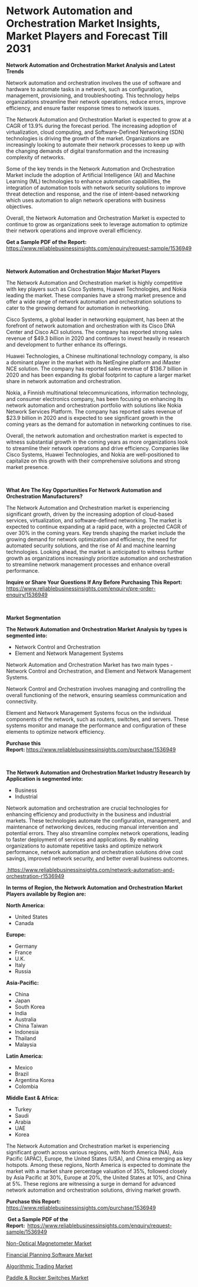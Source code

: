 <p><h1>Network Automation and Orchestration Market Insights, Market Players and Forecast Till 2031</h1></p><p><strong>Network Automation and Orchestration Market Analysis and Latest Trends</strong></p>
<p><p>Network automation and orchestration involves the use of software and hardware to automate tasks in a network, such as configuration, management, provisioning, and troubleshooting. This technology helps organizations streamline their network operations, reduce errors, improve efficiency, and ensure faster response times to network issues.</p><p>The Network Automation and Orchestration Market is expected to grow at a CAGR of 13.9% during the forecast period. The increasing adoption of virtualization, cloud computing, and Software-Defined Networking (SDN) technologies is driving the growth of the market. Organizations are increasingly looking to automate their network processes to keep up with the changing demands of digital transformation and the increasing complexity of networks.</p><p>Some of the key trends in the Network Automation and Orchestration Market include the adoption of Artificial Intelligence (AI) and Machine Learning (ML) technologies to enhance automation capabilities, the integration of automation tools with network security solutions to improve threat detection and response, and the rise of intent-based networking which uses automation to align network operations with business objectives.</p><p>Overall, the Network Automation and Orchestration Market is expected to continue to grow as organizations seek to leverage automation to optimize their network operations and improve overall efficiency.</p></p>
<p><strong>Get a Sample PDF of the Report:&nbsp;</strong> <a href="https://www.reliablebusinessinsights.com/enquiry/request-sample/1536949">https://www.reliablebusinessinsights.com/enquiry/request-sample/1536949</a></p>
<p>&nbsp;</p>
<p><strong>Network Automation and Orchestration Major Market Players</strong></p>
<p><p>The Network Automation and Orchestration market is highly competitive with key players such as Cisco Systems, Huawei Technologies, and Nokia leading the market. These companies have a strong market presence and offer a wide range of network automation and orchestration solutions to cater to the growing demand for automation in networking.</p><p>Cisco Systems, a global leader in networking equipment, has been at the forefront of network automation and orchestration with its Cisco DNA Center and Cisco ACI solutions. The company has reported strong sales revenue of $49.3 billion in 2020 and continues to invest heavily in research and development to further enhance its offerings.</p><p>Huawei Technologies, a Chinese multinational technology company, is also a dominant player in the market with its NetEngine platform and iMaster NCE solution. The company has reported sales revenue of $136.7 billion in 2020 and has been expanding its global footprint to capture a larger market share in network automation and orchestration.</p><p>Nokia, a Finnish multinational telecommunications, information technology, and consumer electronics company, has been focusing on enhancing its network automation and orchestration portfolio with solutions like Nokia Network Services Platform. The company has reported sales revenue of $23.9 billion in 2020 and is expected to see significant growth in the coming years as the demand for automation in networking continues to rise.</p><p>Overall, the network automation and orchestration market is expected to witness substantial growth in the coming years as more organizations look to streamline their network operations and drive efficiency. Companies like Cisco Systems, Huawei Technologies, and Nokia are well-positioned to capitalize on this growth with their comprehensive solutions and strong market presence.</p></p>
<p>&nbsp;</p>
<p><strong>What Are The Key Opportunities For Network Automation and Orchestration Manufacturers?</strong></p>
<p><p>The Network Automation and Orchestration market is experiencing significant growth, driven by the increasing adoption of cloud-based services, virtualization, and software-defined networking. The market is expected to continue expanding at a rapid pace, with a projected CAGR of over 30% in the coming years. Key trends shaping the market include the growing demand for network optimization and efficiency, the need for automated security solutions, and the rise of AI and machine learning technologies. Looking ahead, the market is anticipated to witness further growth as organizations increasingly prioritize automation and orchestration to streamline network management processes and enhance overall performance.</p></p>
<p><strong>Inquire or Share Your Questions If Any Before Purchasing This Report:</strong> <a href="https://www.reliablebusinessinsights.com/enquiry/pre-order-enquiry/1536949">https://www.reliablebusinessinsights.com/enquiry/pre-order-enquiry/1536949</a></p>
<p>&nbsp;</p>
<p><strong>Market Segmentation</strong></p>
<p><strong>The Network Automation and Orchestration Market Analysis by types is segmented into:</strong></p>
<p><ul><li>Network Control and Orchestration</li><li>Element and Network Management Systems</li></ul></p>
<p><p>Network Automation and Orchestration Market has two main types - Network Control and Orchestration, and Element and Network Management Systems. </p><p>Network Control and Orchestration involves managing and controlling the overall functioning of the network, ensuring seamless communication and connectivity. </p><p>Element and Network Management Systems focus on the individual components of the network, such as routers, switches, and servers. These systems monitor and manage the performance and configuration of these elements to optimize network efficiency.</p></p>
<p><strong>Purchase this Report:&nbsp;</strong><a href="https://www.reliablebusinessinsights.com/purchase/1536949">https://www.reliablebusinessinsights.com/purchase/1536949</a></p>
<p>&nbsp;</p>
<p><strong>The Network Automation and Orchestration Market Industry Research by Application is segmented into:</strong></p>
<p><ul><li>Business</li><li>Industrial</li></ul></p>
<p><p>Network automation and orchestration are crucial technologies for enhancing efficiency and productivity in the business and industrial markets. These technologies automate the configuration, management, and maintenance of networking devices, reducing manual intervention and potential errors. They also streamline complex network operations, leading to faster deployment of services and applications. By enabling organizations to automate repetitive tasks and optimize network performance, network automation and orchestration solutions drive cost savings, improved network security, and better overall business outcomes.</p></p>
<p><a href="https://www.reliablebusinessinsights.com/network-automation-and-orchestration-r1536949">&nbsp;https://www.reliablebusinessinsights.com/network-automation-and-orchestration-r1536949</a></p>
<p><strong>In terms of Region, the Network Automation and Orchestration Market Players available by Region are:</strong></p>
<p>
    <p> <strong> North America: </strong>
        <ul>
            <li>United States</li>
            <li>Canada</li>
        </ul>
        </p> 
    <p> <strong> Europe: </strong>
        <ul>
            <li>Germany</li>
            <li>France</li>
            <li>U.K.</li>
            <li>Italy</li>
            <li>Russia</li>
        </ul>
        </p> 
    <p> <strong> Asia-Pacific: </strong>
        <ul>
            <li>China</li>
            <li>Japan</li>
            <li>South Korea</li>
            <li>India</li>
            <li>Australia</li>
            <li>China Taiwan</li>
            <li>Indonesia</li>
            <li>Thailand</li>
            <li>Malaysia</li>
        </ul>
        </p> 
    <p> <strong> Latin America: </strong>
        <ul>
            <li>Mexico</li>
            <li>Brazil</li>
            <li>Argentina Korea</li>
            <li>Colombia</li>
        </ul>
        </p> 
    <p> <strong> Middle East & Africa: </strong>
        <ul>
            <li>Turkey</li>
            <li>Saudi</li>
            <li>Arabia</li>
            <li>UAE</li>
            <li>Korea</li>
        </ul>
    </p>
    </p>
<p><p>The Network Automation and Orchestration market is experiencing significant growth across various regions, with North America (NA), Asia Pacific (APAC), Europe, the United States (USA), and China emerging as key hotspots. Among these regions, North America is expected to dominate the market with a market share percentage valuation of 35%, followed closely by Asia Pacific at 30%, Europe at 20%, the United States at 10%, and China at 5%. These regions are witnessing a surge in demand for advanced network automation and orchestration solutions, driving market growth.</p></p>
<p><strong>Purchase this Report: </strong><a href="https://www.reliablebusinessinsights.com/purchase/1536949">https://www.reliablebusinessinsights.com/purchase/1536949</a></p>
<p>&nbsp;<strong>Get a Sample PDF of the Report:&nbsp;&nbsp;</strong><a href="https://www.reliablebusinessinsights.com/enquiry/request-sample/1536949">https://www.reliablebusinessinsights.com/enquiry/request-sample/1536949</a></p>
<p><strong></strong></p>
<p><p><a href="https://medium.com/@andrew.gibson967/non-optical-magnetometer-market-trends-focusing-on-non-optical-magnetometer-market-insight-and-a97b1079315c">Non-Optical Magnetometer Market</a></p><p><a href="https://github.com/angelajermaine/Market-Research-Report-List-4/blob/main/financial-planning-software-market.md">Financial Planning Software Market</a></p><p><a href="https://github.com/brendafegmorris532/Market-Research-Report-List-1/blob/main/algorithmic-trading-market.md">Algorithmic Trading Market</a></p><p><a href="https://medium.com/@patriciahanson2013/global-paddle-rocker-switches-market-by-product-type-by-application-by-region-and-companies-a4485cc05c31">Paddle & Rocker Switches Market</a></p></p>